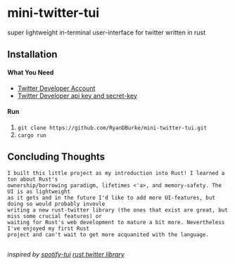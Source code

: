 # mini-twitter-tui

super lightweight in-terminal user-interface for twitter written in rust

## Installation

#### What You Need
* [Twitter Developer Account](https://developer.twitter.com/en)
* [Twitter Developer api key and secret-key](https://developer.twitter.com/en/portal/dashboard)

#### Run
1. ```git clone https://github.com/RyanDBurke/mini-twitter-tui.git```
2. ```cargo run```

## Concluding Thoughts
```
I built this little project as my introduction into Rust! I learned a ton about Rust's
ownership/borrowing paradigm, lifetimes <'a>, and memory-safety. The UI is as lightweight
as it gets and in the future I'd like to add more UI-features, but doing so would probably invovle
writing a new rust-twitter library (the ones that exist are great, but miss some crucial features) or
waiting for Rust's web development to mature a bit more. Nevertheless I've enjoyed my first Rust
project and can't wait to get more acquanited with the language.
```

##
<em>inspired by [spotify-tui](https://github.com/Rigellute/spotify-tui)</em>
<em>[rust twitter library](https://github.com/egg-mode-rs/egg-mode)</em>
